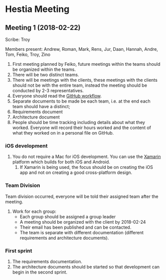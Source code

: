 # Hestia Meeting

## Meeting 1 (2018-02-22)

Scribe: Troy

Members present: Andrew, Roman, Mark, Rens, Jur, Daan, Hannah, Andre, Tom, Feiko, Troy, Zino

1.  First meeting planned by Feiko, future meetings within the teams should be organized within the teams.
2.  There will be two distinct teams.
3.  There will be meetings with the clients, these meetings with the clients should not be with the entire team, instead the meeting should be conducted by 2-3 representatives.
4.  Everyone should read the [GitHub workflow](https://github.com/mircealungu/se-course-best-practices/blob/master/Git%20Workflow.md).
5.  Separate documents to be made be each team, i.e. at the end each team should have a distinct;
  1.  Requirements document
  2.  Architecture document
6.  People should be time tracking including details about what they worked. Everyone will record their hours worked and the content of what they worked on in a personal file on GitHub.


### iOS development

1.  You do not require a Mac for iOS development. You can use the [Xamarin](https://www.xamarin.com/) platform which builds for both iOS and Android.
    1.  If Xamarin is being used, the focus should be on creating the iOS app and not on creating a good cross-platform design.


### Team Division

Team division occurred, everyone will be told their assigned team after the meeting.

1.  Work for each group:
    -  Each group should be assigned a group leader
    -  A meeting should be organized with the client by 2018-02-24
    -  Their email has been published and can be contacted.
    -  The team is separate with different documentation (different requirements and architecture documents).


### First sprint

1.  The requirements documentation.
2.  The architecture documents should be started so that development can begin in the second sprint.

